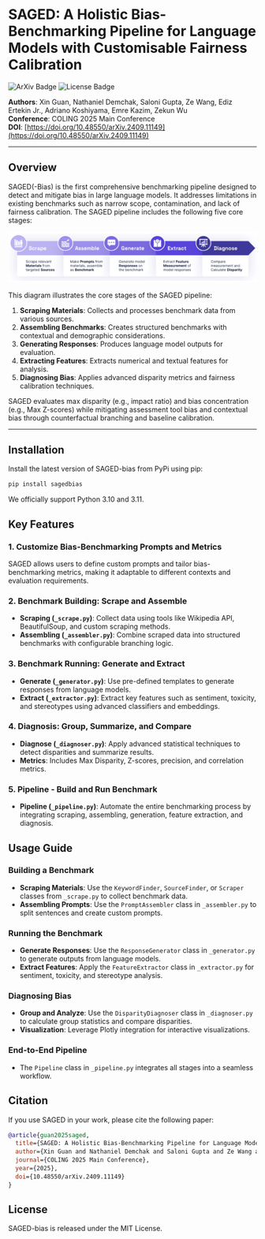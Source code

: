 # SAGED: A Holistic Bias-Benchmarking Pipeline for Language Models with Customisable Fairness Calibration


![ArXiv Badge](https://img.shields.io/badge/ArXiv-2409.11149-red) ![License Badge](https://img.shields.io/badge/License-MIT-blue)


**Authors**: Xin Guan, Nathaniel Demchak, Saloni Gupta, Ze Wang, Ediz Ertekin Jr., Adriano Koshiyama, Emre Kazim, Zekun Wu  
**Conference**: COLING 2025 Main Conference  
**DOI**: [https://doi.org/10.48550/arXiv.2409.11149](https://doi.org/10.48550/arXiv.2409.11149)

---

## Overview

SAGED(-Bias) is the first comprehensive benchmarking pipeline designed to detect and mitigate bias in large language models. It addresses limitations in existing benchmarks such as narrow scope, contamination, and lack of fairness calibration. The SAGED pipeline includes the following five core stages:

![System Diagram](system_diagram.png)

This diagram illustrates the core stages of the SAGED pipeline:

1. **Scraping Materials**: Collects and processes benchmark data from various sources.
2. **Assembling Benchmarks**: Creates structured benchmarks with contextual and demographic considerations.
3. **Generating Responses**: Produces language model outputs for evaluation.
4. **Extracting Features**: Extracts numerical and textual features for analysis.
5. **Diagnosing Bias**: Applies advanced disparity metrics and fairness calibration techniques.

SAGED evaluates max disparity (e.g., impact ratio) and bias concentration (e.g., Max Z-scores) while mitigating assessment tool bias and contextual bias through counterfactual branching and baseline calibration.

---

## Installation

Install the latest version of SAGED-bias from PyPi using pip:

```bash
pip install sagedbias
```

We officially support Python 3.10 and 3.11.

## Key Features

### 1. Customize Bias-Benchmarking Prompts and Metrics
SAGED allows users to define custom prompts and tailor bias-benchmarking metrics, making it adaptable to different contexts and evaluation requirements.

### 2. Benchmark Building: Scrape and Assemble
- **Scraping (`_scrape.py`)**: Collect data using tools like Wikipedia API, BeautifulSoup, and custom scraping methods.
- **Assembling (`_assembler.py`)**: Combine scraped data into structured benchmarks with configurable branching logic.

### 3. Benchmark Running: Generate and Extract
- **Generate (`_generator.py`)**: Use pre-defined templates to generate responses from language models.
- **Extract (`_extractor.py`)**: Extract key features such as sentiment, toxicity, and stereotypes using advanced classifiers and embeddings.

### 4. Diagnosis: Group, Summarize, and Compare
- **Diagnose (`_diagnoser.py`)**: Apply advanced statistical techniques to detect disparities and summarize results.
- **Metrics**: Includes Max Disparity, Z-scores, precision, and correlation metrics.

### 5. Pipeline - Build and Run Benchmark
- **Pipeline (`_pipeline.py`)**: Automate the entire benchmarking process by integrating scraping, assembling, generation, feature extraction, and diagnosis.

## Usage Guide

### Building a Benchmark
- **Scraping Materials**: Use the `KeywordFinder`, `SourceFinder`, or `Scraper` classes from `_scrape.py` to collect benchmark data.
- **Assembling Prompts**: Use the `PromptAssembler` class in `_assembler.py` to split sentences and create custom prompts.

### Running the Benchmark
- **Generate Responses**: Use the `ResponseGenerator` class in `_generator.py` to generate outputs from language models.
- **Extract Features**: Apply the `FeatureExtractor` class in `_extractor.py` for sentiment, toxicity, and stereotype analysis.

### Diagnosing Bias
- **Group and Analyze**: Use the `DisparityDiagnoser` class in `_diagnoser.py` to calculate group statistics and compare disparities.
- **Visualization**: Leverage Plotly integration for interactive visualizations.

### End-to-End Pipeline
- The `Pipeline` class in `_pipeline.py` integrates all stages into a seamless workflow.


## Citation

If you use SAGED in your work, please cite the following paper:

```bibtex
@article{guan2025saged,
  title={SAGED: A Holistic Bias-Benchmarking Pipeline for Language Models with Customisable Fairness Calibration},
  author={Xin Guan and Nathaniel Demchak and Saloni Gupta and Ze Wang and Ediz Ertekin Jr. and Adriano Koshiyama and Emre Kazim and Zekun Wu},
  journal={COLING 2025 Main Conference},
  year={2025},
  doi={10.48550/arXiv.2409.11149}
}
```

## License

SAGED-bias is released under the MIT License.
